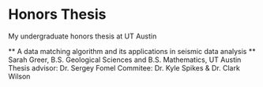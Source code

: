 # Honors Thesis
My undergraduate honors thesis at UT Austin

** A data matching algorithm and its applications in seismic data analysis **
Sarah Greer, B.S. Geological Sciences and B.S. Mathematics, UT Austin
Thesis advisor: Dr. Sergey Fomel
Commitee: Dr. Kyle Spikes & Dr. Clark Wilson

